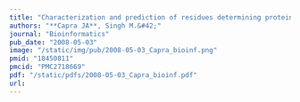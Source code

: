 ```yaml
---
title: "Characterization and prediction of residues determining protein functional specificity"
authors: "**Capra JA**, Singh M.&#42;"
journal: "Bioinformatics"
pub_date: "2008-05-03"
image: "/static/img/pub/2008-05-03_Capra_bioinf.png"
pmid: "18450811"
pmcid: "PMC2718669"
pdf: "/static/pdfs/2008-05-03_Capra_bioinf.pdf"
url: 
---
```

